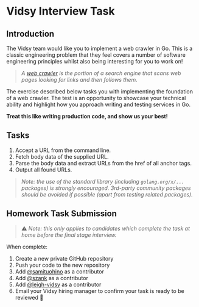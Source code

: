 # Vidsy Interview Task

## Introduction

The Vidsy team would like you to implement a web crawler in Go. This is a
classic engineering problem that they feel covers a number of software
engineering principles whilst also being interesting for you to work on!

> _A [web crawler](https://en.wikipedia.org/wiki/Web_crawler) is the portion of
> a search engine that scans web pages looking for links and then follows them._

The exercise described below tasks you with implementing the foundation of a web
crawler. The test is an opportunity to showcase your technical ability and
highlight how you approach writing and testing services in Go.

**Treat this like writing production code, and show us your best!**

## Tasks

1. Accept a URL from the command line.
1. Fetch body data of the supplied URL.
1. Parse the body data and extract URLs from the href of all anchor tags.
1. Output all found URLs.

> _Note: the use of the standard library (including `golang.org/x/...` packages)
> is strongly encouraged. 3rd-party community packages should be avoided if
> possible (apart from testing related packages)._

## Homework Task Submission

> ⚠️ _Note: this only applies to candidates which complete the task at home
> before the final stage interview._

When complete:

1. Create a new private GitHub repository
1. Push your code to the new repository
1. Add [@samituohino](https://github.com/samituohino) as a contributor
1. Add [@szank](https://github.com/szank) as a contributor
1. Add [@leigh-vidsy](https://github.com/leigh-vidsy) as a contributor
1. Email your Vidsy hiring manager to confirm your task is ready to be reviewed
   🎉
